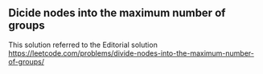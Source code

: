 ## Dicide nodes into the maximum number of groups
This solution referred to the Editorial solution
https://leetcode.com/problems/divide-nodes-into-the-maximum-number-of-groups/

